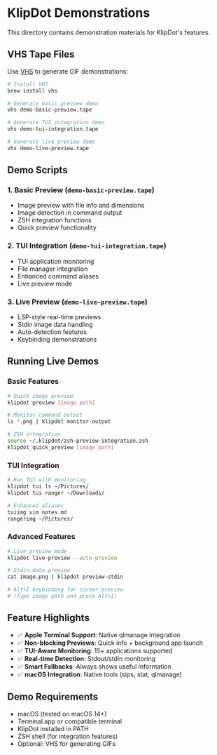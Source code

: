 # KlipDot Demonstrations

This directory contains demonstration materials for KlipDot's features.

## VHS Tape Files

Use [VHS](https://github.com/charmbracelet/vhs) to generate GIF demonstrations:

```bash
# Install VHS
brew install vhs

# Generate basic preview demo
vhs demo-basic-preview.tape

# Generate TUI integration demo  
vhs demo-tui-integration.tape

# Generate live preview demo
vhs demo-live-preview.tape
```

## Demo Scripts

### 1. Basic Preview (`demo-basic-preview.tape`)
- Image preview with file info and dimensions
- Image detection in command output
- ZSH integration functions
- Quick preview functionality

### 2. TUI Integration (`demo-tui-integration.tape`)
- TUI application monitoring
- File manager integration
- Enhanced command aliases
- Live preview mode

### 3. Live Preview (`demo-live-preview.tape`)
- LSP-style real-time previews
- Stdin image data handling
- Auto-detection features
- Keybinding demonstrations

## Running Live Demos

### Basic Features
```bash
# Quick image preview
klipdot preview [image_path]

# Monitor command output
ls *.png | klipdot monitor-output

# ZSH integration
source ~/.klipdot/zsh-preview-integration.zsh
klipdot_quick_preview [image_path]
```

### TUI Integration
```bash
# Run TUI with monitoring
klipdot tui ls ~/Pictures/
klipdot tui ranger ~/Downloads/

# Enhanced aliases
tuiimg vim notes.md
rangerimg ~/Pictures/
```

### Advanced Features
```bash
# Live preview mode
klipdot live-preview --auto-preview

# Stdin data preview
cat image.png | klipdot preview-stdin

# Alt+I keybinding for cursor preview
# (Type image path and press Alt+I)
```

## Feature Highlights

- ✅ **Apple Terminal Support**: Native qlmanage integration
- ✅ **Non-blocking Previews**: Quick info + background app launch
- ✅ **TUI-Aware Monitoring**: 15+ applications supported
- ✅ **Real-time Detection**: Stdout/stdin monitoring
- ✅ **Smart Fallbacks**: Always shows useful information
- ✅ **macOS Integration**: Native tools (sips, stat, qlmanage)

## Demo Requirements

- macOS (tested on macOS 14+)
- Terminal.app or compatible terminal
- KlipDot installed in PATH
- ZSH shell (for integration features)
- Optional: VHS for generating GIFs